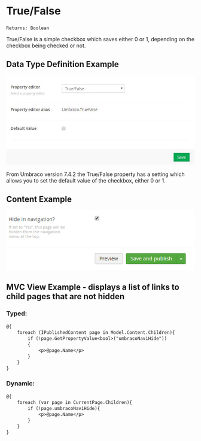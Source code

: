 # True/False

`Returns: Boolean`

True/False is a simple checkbox which saves either 0 or 1, depending on the checkbox being checked or not.

## Data Type Definition Example

![True/False Data Type Definition](images/True-False-DataType-742.jpg)

From Umbraco version 7.4.2 the True/False property has a setting which allows you to set the default value of the checkbox, either 0 or 1.

## Content Example 

![No Edit Content Example](images/True-False-Content.png)

## MVC View Example - displays a list of links to child pages that are not hidden

### Typed:

	@{
		foreach (IPublishedContent page in Model.Content.Children){
            if (!page.GetPropertyValue<bool>("umbracoNaviHide"))
            {
				<p>@page.Name</p>
			}
		}	
	}

### Dynamic: 

	@{
		foreach (var page in CurrentPage.Children){
			if (!page.umbracoNaviHide){
				<p>@page.Name</p>
			}
		}	
	}
